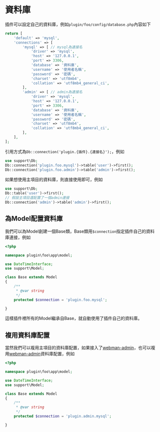 # 資料庫
插件可以設定自己的資料庫，例如`plugin/foo/config/database.php`內容如下
```php
return [
    'default' => 'mysql',
    'connections' => [
        'mysql' => [ // mysql為連接名
            'driver' => 'mysql',
            'host' => '127.0.0.1',
            'port' => 3306,
            'database' => '資料庫',
            'username' => '使用者名稱',
            'password' => '密碼',
            'charset' => 'utf8mb4',
            'collation' => 'utf8mb4_general_ci',
        ],
        'admin' => [ // admin為連接名
            'driver' => 'mysql',
            'host' => '127.0.0.1',
            'port' => 3306,
            'database' => '資料庫',
            'username' => '使用者名稱',
            'password' => '密碼',
            'charset' => 'utf8mb4',
            'collation' => 'utf8mb4_general_ci',
        ],
    ],
];
```
引用方式為`Db::connection('plugin.{插件}.{連接名}');`，例如
```php
use support\Db;
Db::connection('plugin.foo.mysql')->table('user')->first();
Db::connection('plugin.foo.admin')->table('admin')->first();
```

如果想使用主項目的資料庫，則直接使用即可，例如
```php
use support\Db;
Db::table('user')->first();
// 假設主項目還配置了一個admin連接
Db::connection('admin')->table('admin')->first();
```

## 為Model配置資料庫

我們可以為Model創建一個Base類，Base類用`$connection`指定插件自己的資料庫連接，例如

```php
<?php

namespace plugin\foo\app\model;

use DateTimeInterface;
use support\Model;

class Base extends Model
{
    /**
     * @var string
     */
    protected $connection = 'plugin.foo.mysql';

}
```

這樣插件裡所有的Model繼承自Base，就自動使用了插件自己的資料庫。

## 複用資料庫配置
當然我們可以複用主項目的資料庫配置，如果接入了[webman-admin](https://www.workerman.net/plugin/82)，也可以複用[webman-admin](https://www.workerman.net/plugin/82)資料庫配置，例如
```php
<?php

namespace plugin\foo\app\model;

use DateTimeInterface;
use support\Model;

class Base extends Model
{
    /**
     * @var string
     */
    protected $connection = 'plugin.admin.mysql';

}
```